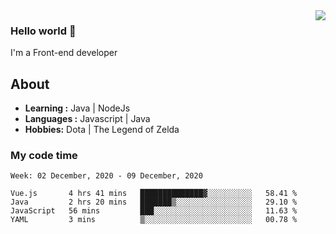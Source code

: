 <img align='right' src="https://github-readme-stats.vercel.app/api?username=jumodada&show_icons=true&theme=vue">

### Hello world 👋

I'm a Front-end developer 
    
## About
-  **Learning :** Java | NodeJs
-  **Languages :** Javascript | Java
-  **Hobbies:** Dota | The Legend of Zelda

### My code time

<!--START_SECTION:waka-->
```text
Week: 02 December, 2020 - 09 December, 2020

Vue.js       4 hrs 41 mins   ██████████████▓░░░░░░░░░░   58.41 % 
Java         2 hrs 20 mins   ███████▒░░░░░░░░░░░░░░░░░   29.10 % 
JavaScript   56 mins         ███░░░░░░░░░░░░░░░░░░░░░░   11.63 % 
YAML         3 mins          ▒░░░░░░░░░░░░░░░░░░░░░░░░   00.78 % 
```
<!--END_SECTION:waka-->
